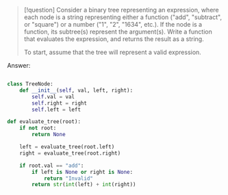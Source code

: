>[!question]
>Consider a binary tree representing an expression, where each node is a string representing either a function ("add", "subtract", or "square") or a number ("1", "2", "1634", etc.). If the node is a function, its subtree(s) represent the argument(s). Write a function that evaluates the expression, and returns the result as a string.
>
>To start, assume that the tree will represent a valid expression.

Answer:
```Python

class TreeNode:
	def __init__(self, val, left, right):
		self.val = val
		self.right = right
		self.left = left

def evaluate_tree(root):
	if not root:
		return None

	left = evaluate_tree(root.left)
	right = evaluate_tree(root.right)

	if root.val == "add":
		if left is None or right is None:
			return "Invalid"
		return str(int(left) + int(right))
	

		
```